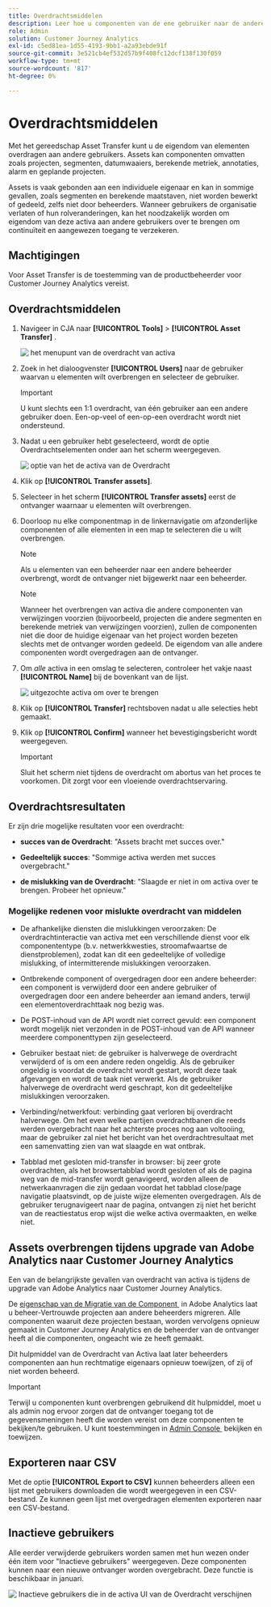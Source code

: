 ```yaml
---
title: Overdrachtsmiddelen
description: Leer hoe u componenten van de ene gebruiker naar de andere kunt overbrengen
role: Admin
solution: Customer Journey Analytics
exl-id: c5ed81ea-1d55-4193-9bb1-a2a93ebde91f
source-git-commit: 3e521cb4ef532d57b9f408fc12dcf138f130f059
workflow-type: tm+mt
source-wordcount: '817'
ht-degree: 0%

---
```


# Overdrachtsmiddelen

Met het gereedschap Asset Transfer kunt u de eigendom van elementen overdragen aan andere gebruikers. Assets kan componenten omvatten zoals projecten, segmenten, datumwaaiers, berekende metriek, annotaties, alarm en geplande projecten.

Assets is vaak gebonden aan een individuele eigenaar en kan in sommige gevallen, zoals segmenten en berekende maatstaven, niet worden bewerkt of gedeeld, zelfs niet door beheerders. Wanneer gebruikers de organisatie verlaten of hun rolveranderingen, kan het noodzakelijk worden om eigendom van deze activa aan andere gebruikers over te brengen om continuïteit en aangewezen toegang te verzekeren.

## Machtigingen

Voor Asset Transfer is de toestemming van de productbeheerder voor Customer Journey Analytics vereist.

## Overdrachtsmiddelen

1. Navigeer in CJA naar **[!UICONTROL Tools]** > **[!UICONTROL Asset Transfer]** .

   ![&#x200B; het menupunt van de overdracht van activa &#x200B;](/help/tools/asset-transfer/assets/asset-transfer.png)

1. Zoek in het dialoogvenster **[!UICONTROL Users]** naar de gebruiker waarvan u elementen wilt overbrengen en selecteer de gebruiker.

   >[!IMPORTANT]
   >
   >U kunt slechts een 1:1 overdracht, van één gebruiker aan een andere gebruiker doen. Een-op-veel of een-op-een overdracht wordt niet ondersteund.


1. Nadat u een gebruiker hebt geselecteerd, wordt de optie Overdrachtselementen onder aan het scherm weergegeven.

   ![&#x200B; optie van het de activa van de Overdracht &#x200B;](/help/tools/asset-transfer/assets/after-selection.png)

1. Klik op **[!UICONTROL Transfer assets]**.

1. Selecteer in het scherm **[!UICONTROL Transfer assets]** eerst de ontvanger waarnaar u elementen wilt overbrengen.

1. Doorloop nu elke componentmap in de linkernavigatie om afzonderlijke componenten of alle elementen in een map te selecteren die u wilt overbrengen.

   >[!NOTE]
   >
   >Als u elementen van een beheerder naar een andere beheerder overbrengt, wordt de ontvanger niet bijgewerkt naar een beheerder.


   >[!NOTE]
   >
   >    Wanneer het overbrengen van activa die andere componenten van verwijzingen voorzien (bijvoorbeeld, projecten die andere segmenten en berekende metriek van verwijzingen voorzien), zullen de componenten niet die door de huidige eigenaar van het project worden bezeten slechts met de ontvanger worden gedeeld. De eigendom van alle andere componenten wordt overgedragen aan de ontvanger.

1. Om _alle_ activa in een omslag te selecteren, controleer het vakje naast **[!UICONTROL Name]** bij de bovenkant van de lijst.

   ![&#x200B; uitgezochte activa om over te brengen &#x200B;](/help/tools/asset-transfer/assets/select-assets.png)

1. Klik op **[!UICONTROL Transfer]** rechtsboven nadat u alle selecties hebt gemaakt.

1. Klik op **[!UICONTROL Confirm]** wanneer het bevestigingsbericht wordt weergegeven.

   >[!IMPORTANT]
   >
   >Sluit het scherm niet tijdens de overdracht om abortus van het proces te voorkomen. Dit zorgt voor een vloeiende overdrachtservaring.

## Overdrachtsresultaten

Er zijn drie mogelijke resultaten voor een overdracht:

- **succes van de Overdracht**: &quot;Assets bracht met succes over.&quot;

- **Gedeeltelijk succes**: &quot;Sommige activa werden met succes overgebracht.&quot;

- **de mislukking van de Overdracht**: &quot;Slaagde er niet in om activa over te brengen. Probeer het opnieuw.&quot;

### Mogelijke redenen voor mislukte overdracht van middelen

- De afhankelijke diensten die mislukkingen veroorzaken: De overdrachtinteractie van activa met een verschillende dienst voor elk componententype (b.v. netwerkkwesties, stroomafwaartse de dienstproblemen), zodat kan dit een gedeeltelijke of volledige mislukking, of intermitterende mislukkingen veroorzaken.

- Ontbrekende component of overgedragen door een andere beheerder: een component is verwijderd door een andere gebruiker of overgedragen door een andere beheerder aan iemand anders, terwijl een elementoverdrachttaak nog bezig was.

- De POST-inhoud van de API wordt niet correct gevuld: een component wordt mogelijk niet verzonden in de POST-inhoud van de API wanneer meerdere componenttypen zijn geselecteerd.

- Gebruiker bestaat niet: de gebruiker is halverwege de overdracht verwijderd of is om een andere reden ongeldig. Als de gebruiker ongeldig is voordat de overdracht wordt gestart, wordt deze taak afgevangen en wordt de taak niet verwerkt. Als de gebruiker halverwege de overdracht werd geschrapt, kon dit gedeeltelijke mislukkingen veroorzaken.

- Verbinding/netwerkfout: verbinding gaat verloren bij overdracht halverwege. Om het even welke partijen overdrachtbanen die reeds werden overgebracht naar het achterste proces nog aan voltooiing, maar de gebruiker zal niet het bericht van het overdrachtresultaat met een samenvatting zien van wat slaagde en wat ontbrak.

- Tabblad met gesloten mid-transfer in browser: bij zeer grote overdrachten, als het browsertabblad wordt gesloten of als de pagina weg van de mid-transfer wordt genavigeerd, worden alleen de netwerkaanvragen die zijn gedaan voordat het tabblad close/page navigatie plaatsvindt, op de juiste wijze elementen overgedragen. Als de gebruiker terugnavigeert naar de pagina, ontvangen zij niet het bericht van de reactiestatus erop wijst die welke activa overmaakten, en welke niet.

## Assets overbrengen tijdens upgrade van Adobe Analytics naar Customer Journey Analytics

Een van de belangrijkste gevallen van overdracht van activa is tijdens de upgrade van Adobe Analytics naar Customer Journey Analytics.

De [&#x200B; eigenschap van de Migratie van de Component &#x200B;](https://experienceleague.adobe.com/nl/docs/analytics/admin/admin-tools/component-migration/component-migration) in Adobe Analytics laat u beheer-Vertrouwde projecten aan andere beheerders migreren. Alle componenten waaruit deze projecten bestaan, worden vervolgens opnieuw gemaakt in Customer Journey Analytics en de beheerder van de ontvanger heeft al die componenten, ongeacht wie ze heeft gemaakt.

Dit hulpmiddel van de Overdracht van Activa laat later beheerders componenten aan hun rechtmatige eigenaars opnieuw toewijzen, of zij of niet worden beheerd.

>[!IMPORTANT]
>
>Terwijl u componenten kunt overbrengen gebruikend dit hulpmiddel, moet u als admin nog ervoor zorgen dat de ontvanger toegang tot de gegevensmeningen heeft die worden vereist om deze componenten te bekijken/te gebruiken. U kunt toestemmingen in [&#x200B; Admin Console &#x200B;](https://helpx.adobe.com/nl/enterprise/using/admin-console.html) bekijken en toewijzen.

## Exporteren naar CSV

Met de optie **[!UICONTROL Export to CSV]** kunnen beheerders alleen een lijst met gebruikers downloaden die wordt weergegeven in een CSV-bestand. Ze kunnen geen lijst met overgedragen elementen exporteren naar een CSV-bestand.

## Inactieve gebruikers

Alle eerder verwijderde gebruikers worden samen met hun wezen onder één item voor &quot;Inactieve gebruikers&quot; weergegeven. Deze componenten kunnen naar een nieuwe ontvanger worden overgebracht. Deze functie is beschikbaar in januari.

![&#x200B; Inactieve gebruikers die in de activa UI van de Overdracht verschijnen &#x200B;](assets/inactive-users.png)

